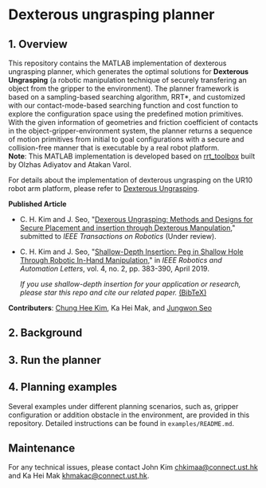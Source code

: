 # Dexterous ungrasping planner
## 1. Overview
This repository contains the MATLAB implementation of dexterous ungrasping planner, which generates the optimal solutions for **Dexterous Ungrasping** (a robotic manipulation technique of securely transfering an object from the gripper to the environment). The planner framework is based on a sampling-based searching algorithm, RRT*, and customized with our contact-mode-based searching function and cost function to explore the configuration space using the predefined motion primitives. With the given information of geometries and friction coefficient of contacts in the object-gripper-environment system, the planner returns a sequence of motion primitives from initial to goal configurations with a secure and collision-free manner that is executable by a real robot platform.  
**Note**: This MATLAB implementation is developed based on [rrt_toolbox](https://github.com/olzhas/rrt_toolbox) built by Olzhas Adiyatov and Atakan Varol.

For details about the implementation of dexterous ungrasping on the UR10 robot arm platform, please refer to [Dexterous Ungrasping](https://github.com/HKUST-RML/shallow_depth_insertion).

**Published Article**

- C. H. Kim and J. Seo, "[Dexerous Ungrasping: Methods and Designs for Secure Placement and insertion through Dexterous Manpulation]()," submitted to *IEEE Transactions on Robotics* (Under review). 

- C. H. Kim and J. Seo, "[Shallow-Depth Insertion: Peg in Shallow Hole Through Robotic In-Hand Manipulation](https://ieeexplore.ieee.org/document/8598749)," in *IEEE Robotics and Automation Letters*, vol. 4, no. 2, pp. 383-390, April 2019.

    *If you use shallow-depth insertion for your application or research, please star this repo and cite our related paper.* [(BibTeX)](files/BibTeX.txt)

**Contributers**: [Chung Hee Kim](https://sites.google.com/view/chjohnkim/home), Ka Hei Mak, and [Jungwon Seo](http://junseo.people.ust.hk/) 

## 2. Background

## 3. Run the planner

## 4. Planning examples
Several examples under different planning scenarios, such as, gripper configuration or addition obstacle in the environment, are provided in this repository. Detailed instructions can be found in `examples/README.md`.

## Maintenance
For any technical issues, please contact John Kim [chkimaa@connect.ust.hk]() and Ka Hei Mak [khmakac@connect.ust.hk]().
